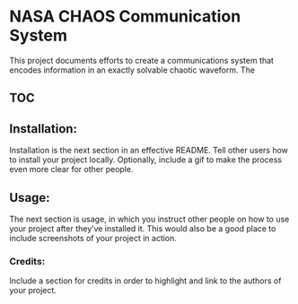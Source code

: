 # NASA CHAOS Communication System
This project documents efforts to create a communications system that encodes information in an exactly solvable chaotic waveform. The 

## TOC

## Installation: 
Installation is the next section in an effective README. Tell other users how to install your project locally. Optionally, include a gif to make the process even more clear for other people.

## Usage: 
The next section is usage, in which you instruct other people on how to use your project after they’ve installed it. This would also be a good place to include screenshots of your project in action.



### Credits: 
Include a section for credits in order to highlight and link to the authors of your project.
